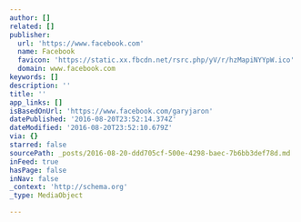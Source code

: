 ```yaml
---
author: []
related: []
publisher:
  url: 'https://www.facebook.com'
  name: Facebook
  favicon: 'https://static.xx.fbcdn.net/rsrc.php/yV/r/hzMapiNYYpW.ico'
  domain: www.facebook.com
keywords: []
description: ''
title: ''
app_links: []
isBasedOnUrl: 'https://www.facebook.com/garyjaron'
datePublished: '2016-08-20T23:52:14.374Z'
dateModified: '2016-08-20T23:52:10.679Z'
via: {}
starred: false
sourcePath: _posts/2016-08-20-ddd705cf-500e-4298-baec-7b6bb3def78d.md
inFeed: true
hasPage: false
inNav: false
_context: 'http://schema.org'
_type: MediaObject

---
```

